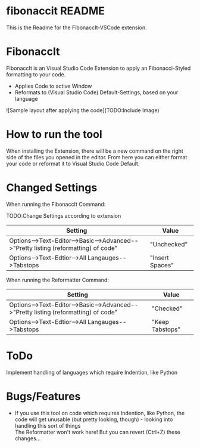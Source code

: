 # fibonaccit README

This is the Readme for the FibonaccIt-VSCode extension.

# FibonaccIt

FibonaccIt is an Visual Studio Code Extension to apply an Fibonacci-Styled formatting to your code.
  - Applies Code to active Window
  - Reformats to (Visual Studio Code) Default-Settings, based on your language
  
![Sample layout after applying the code](TODO:Include Image)

# How to run the tool
When installing the Extension, there will be a new command on the right side of the files you opened in the editor.
From here you can either format your code or reformat it to Visual Studio Code Default.

  
# Changed Settings
When running the FibonaccIt Command:

TODO:Change Settings according to extension

| Setting | Value |
| ------ | ------ |
|  Options-->Text-Editor-->Basic-->Advanced-->"Pretty listing (reformatting) of code" | "Unchecked" |
|  Options-->Text-Edtior-->All Langauges-->Tabstops | "Insert Spaces"  |
  

When running the Reformatter Command:

| Setting | Value |
| ------ | ------ |
|  Options-->Text-Editor-->Basic-->Advanced-->"Pretty listing (reformatting) of code" | "Checked" |
|  Options-->Text-Edtior-->All Langauges-->Tabstops | "Keep Tabstops"  |


# ToDo
Implement handling of languages which require Indention, like Python

# Bugs/Features
  - If you use this tool on code which requires Indention, like Python, the code will get unusable (but pretty looking, though) - looking into handling this sort of things  
    The Reformatter won't work here! But you can revert (Ctrl+Z) these changes...